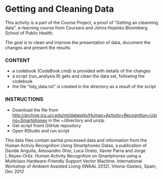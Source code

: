 Getting and Cleaning Data
===================================

This activity is a part of the Course Project, a proof of "Getting an cleanning data", e-learning course from Coursera and Johns Hopinks Bloomberg School of Public Health.

The goal is to clean and improve the presentation of data, document the changes and present the results.


### CONTENT
+ a codebook (CodeBook.cmd) is provided with details of the changes 
+ a script (run_analysis.R) gets and clean the data set, following the codebook
+ the file "tidy_data.txt" is created in the directory as a result of the script

### INSTRUCTIONS
* Download the file from http://archive.ics.uci.edu/ml/datasets/Human+Activity+Recognition+Using+Smartphones in the ~/directory and unzip
* Get script fromt GitHub repository
* Open RStudio and run script


This data files contain partial processed data and information from the Human Activiy Recognition Using Smartphones Datas, a publication of Davide Anguita, Alessandro Ghio, Luca Oneto, Xavier Parra and Jorge L.Reyes-Ortiz. Human Activity Recognition on Smartphones using a Mulitclass Hardware-Friendly Support Vector Machine. International Workshop of Ambient Assisted Living (IWAAL 2012). Vitoria-Gasteiz, Spain, Dec 2012
